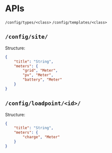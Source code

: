 # APIs

`/config/types/<class>`
`/config/templates/<class>`

## `/config/site/`

Structure:

```json
{
	"title": "String",
	"meters": {
		"grid", "Meter",
		"pv", "Meter",
		"battery", "Meter"
	}
}
```

## `/config/loadpoint/<id>/`

Structure:

```json
{
	"title": "String",
	"meters": {
		"charge", "Meter"
	}
}
```
